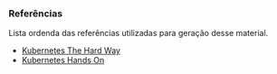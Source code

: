 ### Referências

Lista ordenda das referências utilizadas para geração desse material.

* [Kubernetes The Hard Way](https://github.com/kelseyhightower/kubernetes-the-hard-way)
* [Kubernetes Hands On](https://nixaid.com/deploying-kubernetes-cluster-from-scratch)
